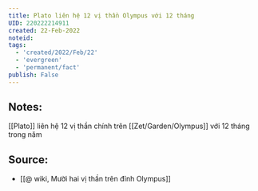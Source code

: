 ```yaml
---
title: Plato liên hệ 12 vị thần Olympus với 12 tháng
UID: 220222214911
created: 22-Feb-2022
noteid:
tags:
  - 'created/2022/Feb/22'
  - 'evergreen'
  - 'permanent/fact'
publish: False
---
```

## Notes:
 [[Plato]] liên hệ 12 vị thần chính trên [[Zet/Garden/Olympus]] với 12 tháng trong năm

## Source:
- [[@ wiki, Mười hai vị thần trên đỉnh Olympus]]




